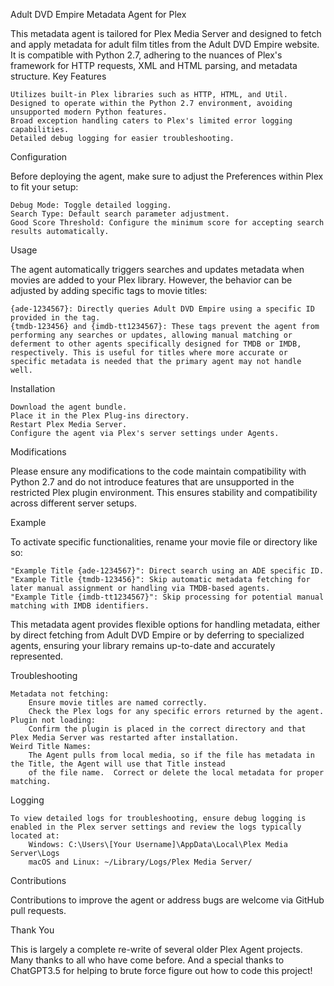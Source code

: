 Adult DVD Empire Metadata Agent for Plex

This metadata agent is tailored for Plex Media Server and designed to fetch and apply metadata for adult film titles from the Adult DVD Empire website. It is compatible with Python 2.7, adhering to the nuances of Plex's framework for HTTP requests, XML and HTML parsing, and metadata structure.
Key Features

    Utilizes built-in Plex libraries such as HTTP, HTML, and Util.
    Designed to operate within the Python 2.7 environment, avoiding unsupported modern Python features.
    Broad exception handling caters to Plex's limited error logging capabilities.
    Detailed debug logging for easier troubleshooting.

Configuration

Before deploying the agent, make sure to adjust the Preferences within Plex to fit your setup:

    Debug Mode: Toggle detailed logging.
    Search Type: Default search parameter adjustment.
    Good Score Threshold: Configure the minimum score for accepting search results automatically.

Usage

The agent automatically triggers searches and updates metadata when movies are added to your Plex library. However, the behavior can be adjusted by adding specific tags to movie titles:

    {ade-1234567}: Directly queries Adult DVD Empire using a specific ID provided in the tag.
    {tmdb-123456} and {imdb-tt1234567}: These tags prevent the agent from performing any searches or updates, allowing manual matching or deferment to other agents specifically designed for TMDB or IMDB, respectively. This is useful for titles where more accurate or specific metadata is needed that the primary agent may not handle well.

Installation

    Download the agent bundle.
    Place it in the Plex Plug-ins directory.
    Restart Plex Media Server.
    Configure the agent via Plex's server settings under Agents.

Modifications

Please ensure any modifications to the code maintain compatibility with Python 2.7 and do not introduce features that are unsupported in the restricted Plex plugin environment. This ensures stability and compatibility across different server setups.

Example

To activate specific functionalities, rename your movie file or directory like so:

    "Example Title {ade-1234567}": Direct search using an ADE specific ID.
    "Example Title {tmdb-123456}": Skip automatic metadata fetching for later manual assignment or handling via TMDB-based agents.
    "Example Title {imdb-tt1234567}": Skip processing for potential manual matching with IMDB identifiers.

This metadata agent provides flexible options for handling metadata, either by direct fetching from Adult DVD Empire or by deferring to specialized agents, ensuring your library remains up-to-date and accurately represented.

Troubleshooting

    Metadata not fetching:
        Ensure movie titles are named correctly.
        Check the Plex logs for any specific errors returned by the agent.
    Plugin not loading:
        Confirm the plugin is placed in the correct directory and that Plex Media Server was restarted after installation.
    Weird Title Names:
        The Agent pulls from local media, so if the file has metadata in the Title, the Agent will use that Title instead
        of the file name.  Correct or delete the local metadata for proper matching.

Logging

    To view detailed logs for troubleshooting, ensure debug logging is enabled in the Plex server settings and review the logs typically located at:
        Windows: C:\Users\[Your Username]\AppData\Local\Plex Media Server\Logs
        macOS and Linux: ~/Library/Logs/Plex Media Server/

Contributions

Contributions to improve the agent or address bugs are welcome via GitHub pull requests.

Thank You

This is largely a complete re-write of several older Plex Agent projects.  Many thanks to all who have come before.
And a special thanks to ChatGPT3.5 for helping to brute force figure out how to code this project!
